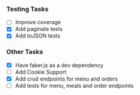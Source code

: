 ### Testing Tasks

- [ ] Improve coverage
- [x] Add paginate tests
- [x] Add toJSON tests

### Other Tasks

- [x] Have faker.js as a dev dependency
- [ ] Add Cookie Support
- [x] Add crud endpoints for menu and orders
- [ ] Add tests for menu, meals and order endpoints
